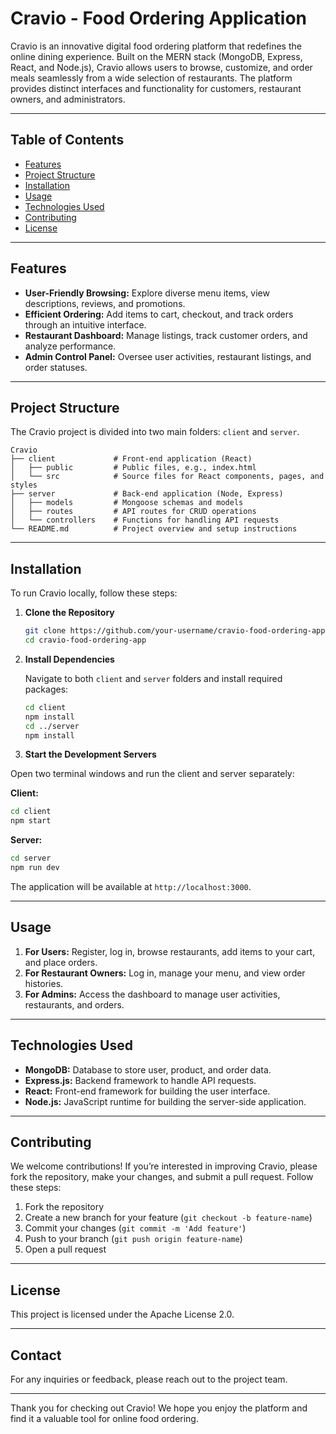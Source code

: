 # Cravio - Food Ordering Application

Cravio is an innovative digital food ordering platform that redefines the online dining experience. Built on the MERN stack (MongoDB, Express, React, and Node.js), Cravio allows users to browse, customize, and order meals seamlessly from a wide selection of restaurants. The platform provides distinct interfaces and functionality for customers, restaurant owners, and administrators.

---

## Table of Contents
- [Features](#features)
- [Project Structure](#project-structure)
- [Installation](#installation)
- [Usage](#usage)
- [Technologies Used](#technologies-used)
- [Contributing](#contributing)
- [License](#license)

---

## Features
- **User-Friendly Browsing:** Explore diverse menu items, view descriptions, reviews, and promotions.
- **Efficient Ordering:** Add items to cart, checkout, and track orders through an intuitive interface.
- **Restaurant Dashboard:** Manage listings, track customer orders, and analyze performance.
- **Admin Control Panel:** Oversee user activities, restaurant listings, and order statuses.

---

## Project Structure
The Cravio project is divided into two main folders: `client` and `server`.

```
Cravio
├── client             # Front-end application (React)
│   ├── public         # Public files, e.g., index.html
│   └── src            # Source files for React components, pages, and styles
├── server             # Back-end application (Node, Express)
│   ├── models         # Mongoose schemas and models
│   ├── routes         # API routes for CRUD operations
│   └── controllers    # Functions for handling API requests
└── README.md          # Project overview and setup instructions
```

---

## Installation
To run Cravio locally, follow these steps:

1. **Clone the Repository**
   ```bash
   git clone https://github.com/your-username/cravio-food-ordering-app.git
   cd cravio-food-ordering-app
   ```

2. **Install Dependencies**

   Navigate to both `client` and `server` folders and install required packages:

   ```bash
   cd client
   npm install
   cd ../server
   npm install
   ```

3.  **Start the Development Servers**

   Open two terminal windows and run the client and server separately:

   **Client:**
   ```bash
   cd client
   npm start
   ```

   **Server:**
   ```bash
   cd server
   npm run dev
   ```

   The application will be available at `http://localhost:3000`.

---

## Usage
1. **For Users:** Register, log in, browse restaurants, add items to your cart, and place orders.
2. **For Restaurant Owners:** Log in, manage your menu, and view order histories.
3. **For Admins:** Access the dashboard to manage user activities, restaurants, and orders.

---

## Technologies Used
- **MongoDB:** Database to store user, product, and order data.
- **Express.js:** Backend framework to handle API requests.
- **React:** Front-end framework for building the user interface.
- **Node.js:** JavaScript runtime for building the server-side application.

---

## Contributing
We welcome contributions! If you’re interested in improving Cravio, please fork the repository, make your changes, and submit a pull request. Follow these steps:

1. Fork the repository
2. Create a new branch for your feature (`git checkout -b feature-name`)
3. Commit your changes (`git commit -m 'Add feature'`)
4. Push to your branch (`git push origin feature-name`)
5. Open a pull request

---

## License
This project is licensed under the Apache License 2.0.

---

## Contact
For any inquiries or feedback, please reach out to the project team.

---

Thank you for checking out Cravio! We hope you enjoy the platform and find it a valuable tool for online food ordering.
```
